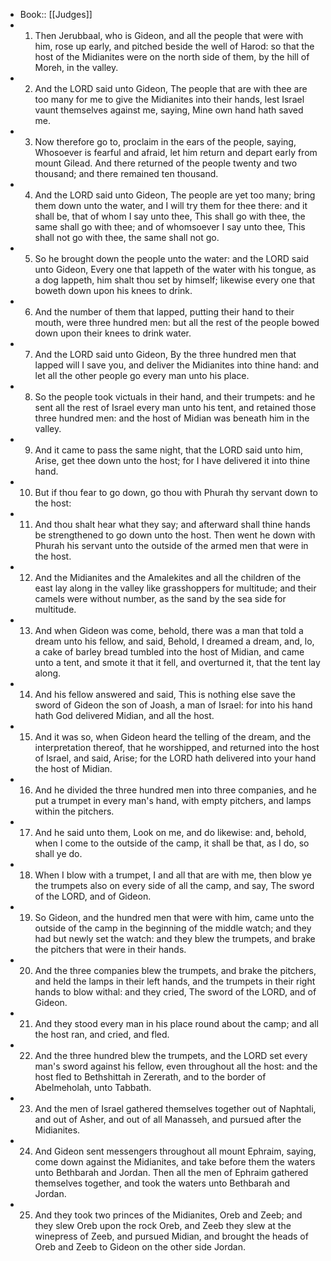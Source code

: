 - Book:: [[Judges]]
- 1. Then Jerubbaal, who is Gideon, and all the people that were with him, rose up early, and pitched beside the well of Harod: so that the host of the Midianites were on the north side of them, by the hill of Moreh, in the valley.
- 2. And the LORD said unto Gideon, The people that are with thee are too many for me to give the Midianites into their hands, lest Israel vaunt themselves against me, saying, Mine own hand hath saved me.
- 3. Now therefore go to, proclaim in the ears of the people, saying, Whosoever is fearful and afraid, let him return and depart early from mount Gilead. And there returned of the people twenty and two thousand; and there remained ten thousand.
- 4. And the LORD said unto Gideon, The people are yet too many; bring them down unto the water, and I will try them for thee there: and it shall be, that of whom I say unto thee, This shall go with thee, the same shall go with thee; and of whomsoever I say unto thee, This shall not go with thee, the same shall not go.
- 5. So he brought down the people unto the water: and the LORD said unto Gideon, Every one that lappeth of the water with his tongue, as a dog lappeth, him shalt thou set by himself; likewise every one that boweth down upon his knees to drink.
- 6. And the number of them that lapped, putting their hand to their mouth, were three hundred men: but all the rest of the people bowed down upon their knees to drink water.
- 7. And the LORD said unto Gideon, By the three hundred men that lapped will I save you, and deliver the Midianites into thine hand: and let all the other people go every man unto his place.
- 8. So the people took victuals in their hand, and their trumpets: and he sent all the rest of Israel every man unto his tent, and retained those three hundred men: and the host of Midian was beneath him in the valley.
- 9. And it came to pass the same night, that the LORD said unto him, Arise, get thee down unto the host; for I have delivered it into thine hand.
- 10. But if thou fear to go down, go thou with Phurah thy servant down to the host:
- 11. And thou shalt hear what they say; and afterward shall thine hands be strengthened to go down unto the host. Then went he down with Phurah his servant unto the outside of the armed men that were in the host.
- 12. And the Midianites and the Amalekites and all the children of the east lay along in the valley like grasshoppers for multitude; and their camels were without number, as the sand by the sea side for multitude.
- 13. And when Gideon was come, behold, there was a man that told a dream unto his fellow, and said, Behold, I dreamed a dream, and, lo, a cake of barley bread tumbled into the host of Midian, and came unto a tent, and smote it that it fell, and overturned it, that the tent lay along.
- 14. And his fellow answered and said, This is nothing else save the sword of Gideon the son of Joash, a man of Israel: for into his hand hath God delivered Midian, and all the host.
- 15. And it was so, when Gideon heard the telling of the dream, and the interpretation thereof, that he worshipped, and returned into the host of Israel, and said, Arise; for the LORD hath delivered into your hand the host of Midian.
- 16. And he divided the three hundred men into three companies, and he put a trumpet in every man's hand, with empty pitchers, and lamps within the pitchers.
- 17. And he said unto them, Look on me, and do likewise: and, behold, when I come to the outside of the camp, it shall be that, as I do, so shall ye do.
- 18. When I blow with a trumpet, I and all that are with me, then blow ye the trumpets also on every side of all the camp, and say, The sword of the LORD, and of Gideon.
- 19. So Gideon, and the hundred men that were with him, came unto the outside of the camp in the beginning of the middle watch; and they had but newly set the watch: and they blew the trumpets, and brake the pitchers that were in their hands.
- 20. And the three companies blew the trumpets, and brake the pitchers, and held the lamps in their left hands, and the trumpets in their right hands to blow withal: and they cried, The sword of the LORD, and of Gideon.
- 21. And they stood every man in his place round about the camp; and all the host ran, and cried, and fled.
- 22. And the three hundred blew the trumpets, and the LORD set every man's sword against his fellow, even throughout all the host: and the host fled to Bethshittah in Zererath, and to the border of Abelmeholah, unto Tabbath.
- 23. And the men of Israel gathered themselves together out of Naphtali, and out of Asher, and out of all Manasseh, and pursued after the Midianites.
- 24. And Gideon sent messengers throughout all mount Ephraim, saying, come down against the Midianites, and take before them the waters unto Bethbarah and Jordan. Then all the men of Ephraim gathered themselves together, and took the waters unto Bethbarah and Jordan.
- 25. And they took two princes of the Midianites, Oreb and Zeeb; and they slew Oreb upon the rock Oreb, and Zeeb they slew at the winepress of Zeeb, and pursued Midian, and brought the heads of Oreb and Zeeb to Gideon on the other side Jordan.
